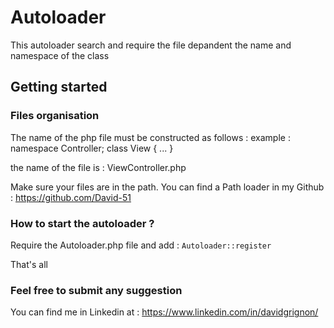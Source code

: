 # Autoloader
This autoloader search and require the file depandent the name and namespace of the class
## Getting started

### Files organisation
The name of the php file must be constructed as follows :
example :
namespace Controller;
class View { ... }

the name of the file is : ViewController.php

Make sure your files are in the path.
You can find a Path loader in my Github : https://github.com/David-51
### How to start the autoloader ?

Require the Autoloader.php file
and add :
```Autoloader::register```

That's all

### Feel free to submit any suggestion
You can find me in Linkedin at :
https://www.linkedin.com/in/davidgrignon/
